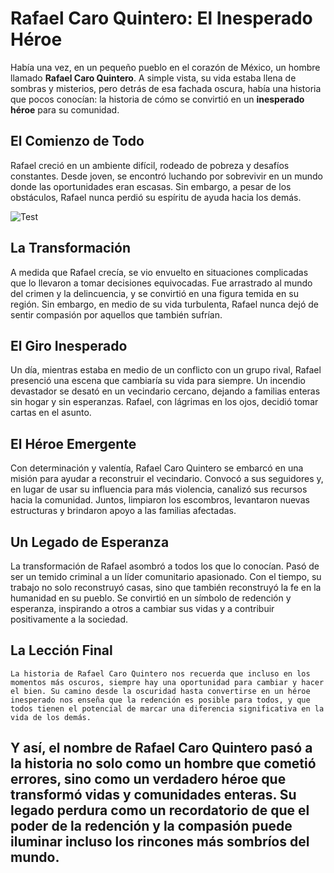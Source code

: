 # Rafael Caro Quintero: El Inesperado Héroe

Había una vez, en un pequeño pueblo en el corazón de México, un hombre llamado **Rafael Caro Quintero**. A simple vista, su vida estaba llena de sombras y misterios, pero detrás de esa fachada oscura, había una historia que pocos conocían: la historia de cómo se convirtió en un **inesperado héroe** para su comunidad.

## El Comienzo de Todo

Rafael creció en un ambiente difícil, rodeado de pobreza y desafíos constantes. Desde joven, se encontró luchando por sobrevivir en un mundo donde las oportunidades eran escasas. Sin embargo, a pesar de los obstáculos, Rafael nunca perdió su espíritu de ayuda hacia los demás.

![Test](https://i.ytimg.com/vi/Ue4lSw2yD_w/maxresdefault.jpg)

## La Transformación

A medida que Rafael crecía, se vio envuelto en situaciones complicadas que lo llevaron a tomar decisiones equivocadas. Fue arrastrado al mundo del crimen y la delincuencia, y se convirtió en una figura temida en su región. Sin embargo, en medio de su vida turbulenta, Rafael nunca dejó de sentir compasión por aquellos que también sufrían.

## El Giro Inesperado

Un día, mientras estaba en medio de un conflicto con un grupo rival, Rafael presenció una escena que cambiaría su vida para siempre. Un incendio devastador se desató en un vecindario cercano, dejando a familias enteras sin hogar y sin esperanzas. Rafael, con lágrimas en los ojos, decidió tomar cartas en el asunto.

## El Héroe Emergente

Con determinación y valentía, Rafael Caro Quintero se embarcó en una misión para ayudar a reconstruir el vecindario. Convocó a sus seguidores y, en lugar de usar su influencia para más violencia, canalizó sus recursos hacia la comunidad. Juntos, limpiaron los escombros, levantaron nuevas estructuras y brindaron apoyo a las familias afectadas.

## Un Legado de Esperanza

La transformación de Rafael asombró a todos los que lo conocían. Pasó de ser un temido criminal a un líder comunitario apasionado. Con el tiempo, su trabajo no solo reconstruyó casas, sino que también reconstruyó la fe en la humanidad en su pueblo. Se convirtió en un símbolo de redención y esperanza, inspirando a otros a cambiar sus vidas y a contribuir positivamente a la sociedad.

## La Lección Final

```La historia de Rafael Caro Quintero nos recuerda que incluso en los momentos más oscuros, siempre hay una oportunidad para cambiar y hacer el bien. Su camino desde la oscuridad hasta convertirse en un héroe inesperado nos enseña que la redención es posible para todos, y que todos tienen el potencial de marcar una diferencia significativa en la vida de los demás.```

## Y así, el nombre de Rafael Caro Quintero pasó a la historia no solo como un hombre que cometió errores, sino como un verdadero héroe que transformó vidas y comunidades enteras. Su legado perdura como un recordatorio de que el poder de la redención y la compasión puede iluminar incluso los rincones más sombríos del mundo.
